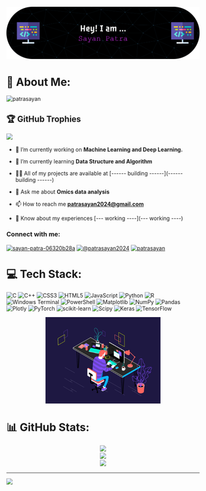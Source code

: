 <!--header -->
![Header](./img/github-header-banner.png)

<!-- middle -->
# 💫 About Me:
<p align="left"> <img src="https://komarev.com/ghpvc/?username=patrasayan&label=Profile%20views&color=0e75b6&style=flat" alt="patrasayan" /> </p>

## 🏆 GitHub Trophies
![](https://github-profile-trophy.vercel.app/?username=PatraSayan&theme=onedark&no-frame=true&no-bg=false&margin-w=4)

- 🔭 I’m currently working on **Machine Learning and Deep Learning.**

- 🌱 I’m currently learning **Data Structure and Algorithm**

- 👨‍💻 All of my projects are available at [------ building ------](------ building ------)

- 💬 Ask me about **Omics data analysis**

- 📫 How to reach me **patrasayan2024@gmail.com**

- 📄 Know about my experiences [--- working ----](--- working ----)

<h3 align="left">Connect with me:</h3>
<p align="left">
<a href="https://linkedin.com/in/sayan-patra-06320b28a" target="blank"><img align="center" src="https://raw.githubusercontent.com/rahuldkjain/github-profile-readme-generator/master/src/images/icons/Social/linked-in-alt.svg" alt="sayan-patra-06320b28a" height="30" width="40" /></a>
<a href="https://www.hackerrank.com/@patrasayan2024" target="blank"><img align="center" src="https://raw.githubusercontent.com/rahuldkjain/github-profile-readme-generator/master/src/images/icons/Social/hackerrank.svg" alt="@patrasayan2024" height="30" width="40" /></a>
<a href="https://www.leetcode.com/patrasayan" target="blank"><img align="center" src="https://raw.githubusercontent.com/rahuldkjain/github-profile-readme-generator/master/src/images/icons/Social/leet-code.svg" alt="patrasayan" height="30" width="40" /></a>
</p>


# 💻 Tech Stack:
<p align="left">
      
![C](https://img.shields.io/badge/c-%2300599C.svg?style=for-the-badge&logo=c&logoColor=white) ![C++](https://img.shields.io/badge/c++-%2300599C.svg?style=for-the-badge&logo=c%2B%2B&logoColor=white) ![CSS3](https://img.shields.io/badge/css3-%231572B6.svg?style=for-the-badge&logo=css3&logoColor=white) ![HTML5](https://img.shields.io/badge/html5-%23E34F26.svg?style=for-the-badge&logo=html5&logoColor=white) ![JavaScript](https://img.shields.io/badge/javascript-%23323330.svg?style=for-the-badge&logo=javascript&logoColor=%23F7DF1E) ![Python](https://img.shields.io/badge/python-3670A0?style=for-the-badge&logo=python&logoColor=ffdd54) ![R](https://img.shields.io/badge/r-%23276DC3.svg?style=for-the-badge&logo=r&logoColor=white) ![Windows Terminal](https://img.shields.io/badge/Windows%20Terminal-%234D4D4D.svg?style=for-the-badge&logo=windows-terminal&logoColor=white) ![PowerShell](https://img.shields.io/badge/PowerShell-%235391FE.svg?style=for-the-badge&logo=powershell&logoColor=white) ![Matplotlib](https://img.shields.io/badge/Matplotlib-%23ffffff.svg?style=for-the-badge&logo=Matplotlib&logoColor=black) ![NumPy](https://img.shields.io/badge/numpy-%23013243.svg?style=for-the-badge&logo=numpy&logoColor=white) ![Pandas](https://img.shields.io/badge/pandas-%23150458.svg?style=for-the-badge&logo=pandas&logoColor=white) ![Plotly](https://img.shields.io/badge/Plotly-%233F4F75.svg?style=for-the-badge&logo=plotly&logoColor=white) ![PyTorch](https://img.shields.io/badge/PyTorch-%23EE4C2C.svg?style=for-the-badge&logo=PyTorch&logoColor=white) ![scikit-learn](https://img.shields.io/badge/scikit--learn-%23F7931E.svg?style=for-the-badge&logo=scikit-learn&logoColor=white) ![Scipy](https://img.shields.io/badge/SciPy-%230C55A5.svg?style=for-the-badge&logo=scipy&logoColor=%white) ![Keras](https://img.shields.io/badge/Keras-%23D00000.svg?style=for-the-badge&logo=Keras&logoColor=white) ![TensorFlow](https://img.shields.io/badge/TensorFlow-%23FF6F00.svg?style=for-the-badge&logo=TensorFlow&logoColor=white)

</p>

  <!-- Right Side: GIF -->
<p align="center">
  <img src="./img/gif_github.gif" alt="patrasayan" width="300"/>
</p>


# 📊 GitHub Stats:

<div align="center">
  
![](https://github-readme-stats.vercel.app/api?username=PatraSayan&theme=dark&hide_border=false&include_all_commits=true&count_private=true)<br/>
![](https://nirzak-streak-stats.vercel.app/?user=PatraSayan&theme=dark&hide_border=false)<br/>
![](https://github-readme-stats.vercel.app/api/top-langs/?username=PatraSayan&theme=dark&hide_border=false&include_all_commits=true&count_private=true&layout=compact)

</div>


---

[![](https://visitcount.itsvg.in/api?id=PatraSayan&icon=0&color=6)](https://visitcount.itsvg.in)



